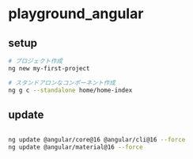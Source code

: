 # playground_angular

## setup

```bash
# プロジェクト作成
ng new my-first-project

# スタンドアロンなコンポーネント作成
ng g c --standalone home/home-index

```

## update

```bash

ng update @angular/core@16 @angular/cli@16 --force
ng update @angular/material@16 --force

```
